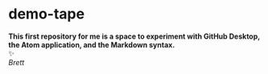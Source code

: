 # demo-tape
**This first repository for me is a space to experiment with GitHub Desktop, the Atom application, and the Markdown syntax.**  
:sparkles:  
_Brett_  

